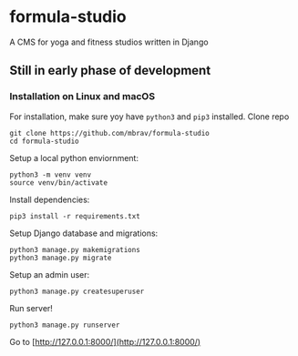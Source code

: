 # formula-studio
A CMS for yoga and fitness studios written in Django

## Still in early phase of development

### Installation on Linux and macOS

For installation, make sure yoy have `python3` and `pip3` installed. Clone repo

```
git clone https://github.com/mbrav/formula-studio
cd formula-studio
```

Setup a local python enviornment:
```
python3 -m venv venv
source venv/bin/activate
```

Install dependencies:
```
pip3 install -r requirements.txt
```

Setup Django database and migrations:
```
python3 manage.py makemigrations
python3 manage.py migrate
```

Setup an admin user:
```
python3 manage.py createsuperuser
```

Run server!
```
python3 manage.py runserver
```

Go to [http://127.0.0.1:8000/](http://127.0.0.1:8000/)



